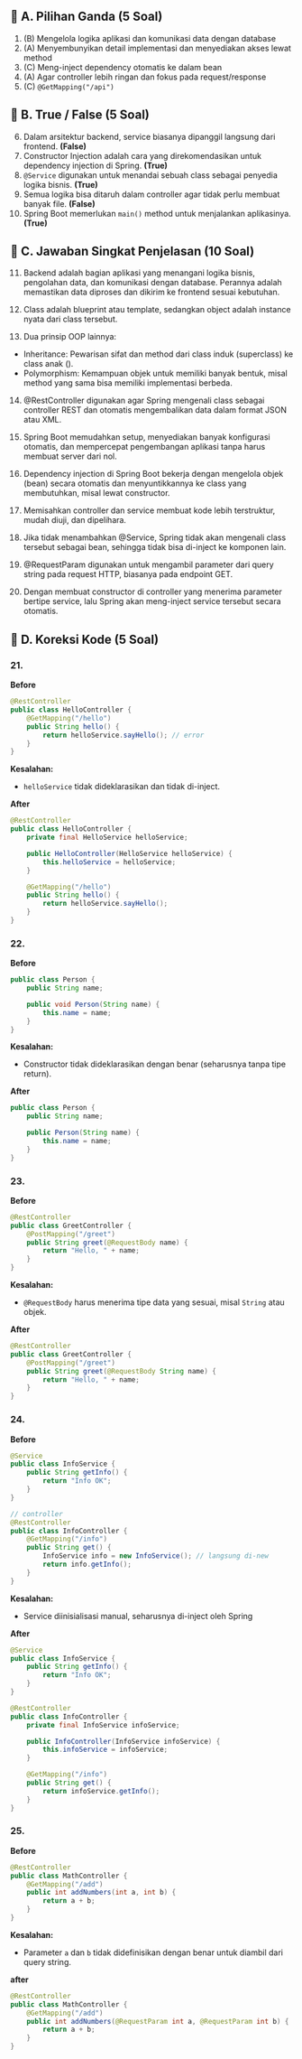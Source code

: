## 🔸 **A. Pilihan Ganda (5 Soal)**

1. (B) Mengelola logika aplikasi dan komunikasi data dengan database
2. (A) Menyembunyikan detail implementasi dan menyediakan akses lewat method
3. (C) Meng-inject dependency otomatis ke dalam bean
4. (A) Agar controller lebih ringan dan fokus pada request/response
5. (C) `@GetMapping("/api")`

## 🔸 **B. True / False (5 Soal)**

6. Dalam arsitektur backend, service biasanya dipanggil langsung dari frontend. **(False)**
7. Constructor Injection adalah cara yang direkomendasikan untuk dependency injection di Spring. **(True)**
8. `@Service` digunakan untuk menandai sebuah class sebagai penyedia logika bisnis. **(True)**
9. Semua logika bisa ditaruh dalam controller agar tidak perlu membuat banyak file. **(False)**
10. Spring Boot memerlukan `main()` method untuk menjalankan aplikasinya. **(True)**

## 🔸 **C. Jawaban Singkat Penjelasan (10 Soal)**

11. Backend adalah bagian aplikasi yang menangani logika bisnis, pengolahan data, dan komunikasi dengan database. Perannya adalah memastikan data diproses dan dikirim ke frontend sesuai kebutuhan.

12. Class adalah blueprint atau template, sedangkan object adalah instance nyata dari class tersebut.

13. Dua prinsip OOP lainnya:
 - Inheritance: Pewarisan sifat dan method dari class induk (superclass) ke class anak ().
 - Polymorphism: Kemampuan objek untuk memiliki banyak bentuk, misal method yang sama bisa memiliki implementasi berbeda.
14. @RestController digunakan agar Spring mengenali class sebagai controller REST dan otomatis mengembalikan data dalam format JSON atau XML.

15. Spring Boot memudahkan setup, menyediakan banyak konfigurasi otomatis, dan mempercepat pengembangan aplikasi tanpa harus membuat server dari nol.

16. Dependency injection di Spring Boot bekerja dengan mengelola objek (bean) secara otomatis dan menyuntikkannya ke class yang membutuhkan, misal lewat constructor.

17. Memisahkan controller dan service membuat kode lebih terstruktur, mudah diuji, dan dipelihara.

18. Jika tidak menambahkan @Service, Spring tidak akan mengenali class tersebut sebagai bean, sehingga tidak bisa di-inject ke komponen lain.

19. @RequestParam digunakan untuk mengambil parameter dari query string pada request HTTP, biasanya pada endpoint GET.

20. Dengan membuat constructor di controller yang menerima parameter bertipe service, lalu Spring akan meng-inject service tersebut secara otomatis. 

## 🔸 **D. Koreksi Kode (5 Soal)**

### 21.
**Before**
```java
@RestController
public class HelloController {
    @GetMapping("/hello")
    public String hello() {
        return helloService.sayHello(); // error
    }
}
```
**Kesalahan:**
- `helloService` tidak dideklarasikan dan tidak di-inject.

**After**
```java
@RestController
public class HelloController {
    private final HelloService helloService;

    public HelloController(HelloService helloService) {
        this.helloService = helloService;
    }

    @GetMapping("/hello")
    public String hello() {
        return helloService.sayHello();
    }
}
```

### 22.
**Before**
```java
public class Person {
    public String name;

    public void Person(String name) {
        this.name = name;
    }
}
```
**Kesalahan:**
- Constructor tidak dideklarasikan dengan benar (seharusnya tanpa tipe return).

**After**
```java
public class Person {
    public String name;

    public Person(String name) {
        this.name = name;
    }
}
```

### 23.
**Before**
```java
@RestController
public class GreetController {
    @PostMapping("/greet")
    public String greet(@RequestBody name) {
        return "Hello, " + name;
    }
}
```
**Kesalahan:**
- `@RequestBody` harus menerima tipe data yang sesuai, misal `String` atau objek.

**After**
```java
@RestController
public class GreetController {
    @PostMapping("/greet")
    public String greet(@RequestBody String name) {
        return "Hello, " + name;
    }
}
```

### 24.
**Before**

```java
@Service
public class InfoService {
    public String getInfo() {
        return "Info OK";
    }
}

// controller
@RestController
public class InfoController {
    @GetMapping("/info")
    public String get() {
        InfoService info = new InfoService(); // langsung di-new
        return info.getInfo();
    }
}
```
**Kesalahan:**
- Service diinisialisasi manual, seharusnya di-inject oleh Spring

**After**
```java
@Service
public class InfoService {
    public String getInfo() {
        return "Info OK";
    }
}

@RestController
public class InfoController {
    private final InfoService infoService;

    public InfoController(InfoService infoService) {
        this.infoService = infoService;
    }

    @GetMapping("/info")
    public String get() {
        return infoService.getInfo();
    }
}
```
### 25.
**Before**
```java
@RestController
public class MathController {
    @GetMapping("/add")
    public int addNumbers(int a, int b) {
        return a + b;
    }
}
```
**Kesalahan:**
- Parameter `a` dan `b` tidak didefinisikan dengan benar untuk diambil dari query string.

**after**
```java
@RestController
public class MathController {
    @GetMapping("/add")
    public int addNumbers(@RequestParam int a, @RequestParam int b) {
        return a + b;
    }
}
```